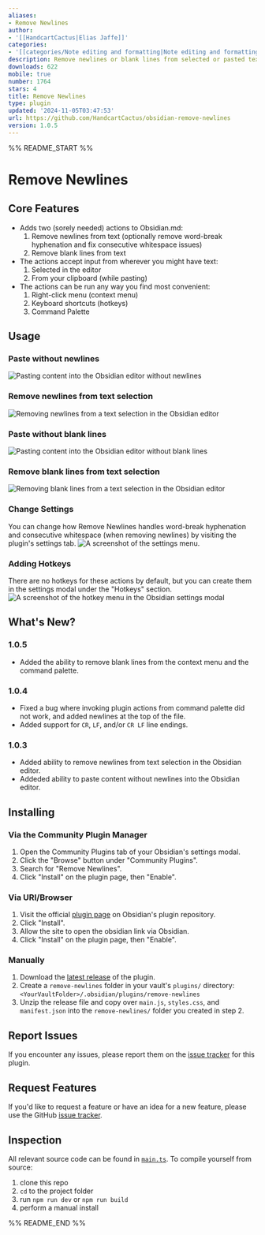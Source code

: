 ```yaml
---
aliases:
- Remove Newlines
author:
- '[[HandcartCactus|Elias Jaffe]]'
categories:
- '[[categories/Note editing and formatting|Note editing and formatting]]'
description: Remove newlines or blank lines from selected or pasted text.
downloads: 622
mobile: true
number: 1764
stars: 4
title: Remove Newlines
type: plugin
updated: '2024-11-05T03:47:53'
url: https://github.com/HandcartCactus/obsidian-remove-newlines
version: 1.0.5
---
```


%% README_START %%

# Remove Newlines

## Core Features
+ Adds two (sorely needed) actions to Obsidian.md:
  1. Remove newlines from text (optionally remove word-break hyphenation and fix consecutive whitespace issues)
  2. Remove blank lines from text
+ The actions accept input from wherever you might have text:
  1. Selected in the editor
  2. From your clipboard (while pasting)
+ The actions can be run any way you find most convenient:
  1. Right-click menu (context menu)
  2. Keyboard shortcuts (hotkeys)
  3. Command Palette

## Usage

### Paste without newlines
![Pasting content into the Obsidian editor without newlines](https://raw.githubusercontent.com/HandcartCactus/obsidian-remove-newlines/HEAD/media/Paste%20Without%20Newlines%20Demo.gif)

### Remove newlines from text selection
![Removing newlines from a text selection in the Obsidian editor](https://raw.githubusercontent.com/HandcartCactus/obsidian-remove-newlines/HEAD/media/Remove%20Newlines%20From%20Selection%20Demo.gif)

### Paste without blank lines
![Pasting content into the Obsidian editor without blank lines](https://raw.githubusercontent.com/HandcartCactus/obsidian-remove-newlines/HEAD/media/Paste%20Without%20Blank%20Lines.gif)

### Remove blank lines from text selection
![Removing blank lines from a text selection in the Obsidian editor](https://raw.githubusercontent.com/HandcartCactus/obsidian-remove-newlines/HEAD/media/Remove%20Blank%20Lines%20From%20Selection.gif)

### Change Settings
You can change how Remove Newlines handles word-break hyphenation and consecutive whitespace (when removing newlines) by visiting the plugin's settings tab.
![A screenshot of the settings menu.](https://raw.githubusercontent.com/HandcartCactus/obsidian-remove-newlines/HEAD/media/settings_menu.png)

### Adding Hotkeys
There are no hotkeys for these actions by default, but you can create them in the settings modal under the "Hotkeys" section.
![A screenshot of the hotkey menu in the Obsidian settings modal](https://raw.githubusercontent.com/HandcartCactus/obsidian-remove-newlines/HEAD/media/Add%20Hotkeys.png)

## What's New?
### 1.0.5
- Added the ability to remove blank lines from the context menu and the command palette.

### 1.0.4
- Fixed a bug where invoking plugin actions from command palette did not work, and added newlines at the top of the file.
- Added support for `CR`, `LF`, and/or `CR LF` line endings.

### 1.0.3
- Added ability to remove newlines from text selection in the Obsidian editor.
- Addeded ability to paste content without newlines into the Obsidian editor.

## Installing
### Via the Community Plugin Manager
1. Open the Community Plugins tab of your Obsidian's settings modal.
2. Click the "Browse" button under "Community Plugins".
2. Search for "Remove Newlines".
3. Click "Install" on the plugin page, then "Enable".

### Via URI/Browser
1. Visit the official [plugin page](https://obsidian.md/plugins?id=remove-newlines#) on Obsidian's plugin repository.
2. Click "Install".
3. Allow the site to open the obsidian link via Obsidian.
4. Click "Install" on the plugin page, then "Enable".

### Manually
1. Download the [latest release](https://github.com/HandcartCactus/obsidian-remove-newlines/releases) of the plugin.
2. Create a `remove-newlines` folder in your vault's `plugins/` directory: `<YourVaultFolder>/.obsidian/plugins/remove-newlines`
3. Unzip the release file and copy over `main.js`, `styles.css`, and `manifest.json` into the `remove-newlines/` folder you created in step 2.

## Report Issues
If you encounter any issues, please report them on the [issue tracker](https://github.com/HandcartCactus/obsidian-remove-newlines/issues/new?assignees=HandcartCactus&labels=bug&projects=&template=bug_report.md&title=%5BBUG%5D) for this plugin.

## Request Features
If you'd like to request a feature or have an idea for a new feature, please use the GitHub [issue tracker](https://github.com/HandcartCactus/obsidian-remove-newlines/issues/new?assignees=HandcartCactus&labels=enhancement&projects=&template=feature_request.md&title=%5BFEATURE%5D).

## Inspection
All relevant source code can be found in [`main.ts`](https://github.com/HandcartCactus/obsidian-remove-newlines/blob/main/main.ts). To compile yourself from source:
1. clone this repo
2. `cd` to the project folder
3. run `npm run dev` or `npm run build`
4. perform a manual install


%% README_END %%